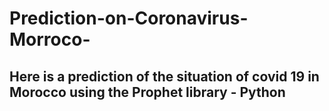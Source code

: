 # Prediction-on-Coronavirus-Morroco-

## Here is a prediction of the situation of covid 19 in Morocco using the Prophet library - Python
